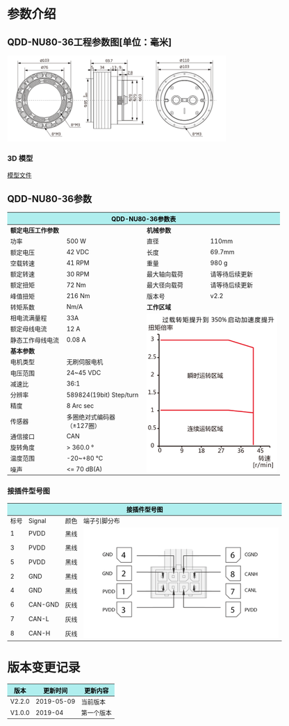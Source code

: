 # 参数介绍 
## QDD-NU80-36工程参数图[单位：毫米]
![QDD-NU80-36]( ../img/Qdd_NU80_36三视图.png ) 
### 3D 模型
[模型文件]( ../img/Qdd_NU80_363D.STEP.zip )


## QDD-NU80-36参数
<table style="width:700px"><thead><tr><th colspan="4" style="background: PaleTurquoise; color: black;">QDD-NU80-36参数表</th></tr></thead><tbody><tr><td colspan="2" width=50%><b>额定电压工作参数</b></td><td colspan="2" width=50%><b>机械参数</b></td></tr><tr><td>功率</td><td>500 W</td><td>直径</td><td>110mm</td></tr><tr><td>额定电压</td><td>42 VDC</td><td>长度</td><td>69.7mm</td></tr><tr><td>空载转速</td><td>41 RPM</td><td>重量</td><td>980 g</td></tr><tr><td>额定转速</td><td>30 RPM</td><td>最大轴向载荷</td><td>请等待后续更新</td></tr><tr><td>额定扭矩</td><td>72 Nm</td><td>最大径向载荷</td><td>请等待后续更新</td></tr><tr><td>峰值扭矩</td><td>216 Nm</td><td>版本号</td><td>v2.2</td></tr><tr><td>转矩系数</td><td> Nm/A</td><td colspan="2"><b>工作区域</b></td></tr><tr><td>相电流满量程</td><td>33A</td><td colspan="2" rowspan="16"><img src="../img/Qdd-NU80-36曲线.png" style="width:300px"></td></tr><tr><td>额定母线电流</td><td>12 A</td></tr><tr><td>静态工作母线电流</td><td>0.08 A</td></tr><tr><td colspan="2"><b>基本参数</b></td></tr><tr><td>电机类型</td><td>无刷伺服电机</td></tr><tr><td>电压范围</td><td>24~45 VDC</td></tr><tr><td>减速比</td><td>36:1</td></tr><tr><td>分辨率</td><td>589824(19bit) Step/turn</td></tr><tr><td>精度</td><td>8 Arc sec</td></tr><tr><td>传感器</td><td>多圈绝对式编码器</br>（±127圈）</td></tr><tr><td>通信接口</td><td>CAN</td></tr><tr><td>旋转角度</td><td>> 360.0 °</td></tr><tr><td>温度范围</td><td>-20~+80 °C</td></tr><tr><td>噪声</td><td><= 70 dB(A)</td></tr></tbody></table>


### 接插件型号图
<table class="tableizer-table" style="width:700px">
<thead><tr class="tableizer-firstrow"><th colspan="4" style="background: PaleTurquoise; color: black;">接插件型号图</th></tr></thead><tbody><tr><td>标号</td><td>Signal</td><td>颜色</td><td >端子引脚分布</td></tr><tr><td>1</td><td>PVDD</td><td>黑线</td><td rowspan="9"><img src="../img/配线2-2.png" style="width:450px"></td></tr><tr><td>3</td><td>PVDD</td><td>黑线</td></tr><tr><td>5</td><td>PVDD</td><td>黑线</td></tr><tr><td>2</td><td>GND</td><td>黑线</td></tr><tr><td>4</td><td>GND</td><td>黑线</td></tr><tr><td>6</td><td>CAN-GND</td><td>灰线</td></tr><tr><td>7</td><td>CAN-L</td><td>灰线</td></tr><tr><td>8</td><td>CAN-H</td><td>灰线</td></tr></tbody></table>

# 版本变更记录

<table class="tableizer-table"><thead><tr class="tableizer-firstrow" style="background: PaleTurquoise; color: black;width:500px"><th >版本</th><th>更新时间</th><th>更新内容</th></tr></thead><tr><td>V2.2.0</td><td>2019-05-09</td><td>当前版本</th></tr></thead><tr><td>V1.0.0</td><td>2019-04</td><td>第一个版本</td></tr></tbody></table>




